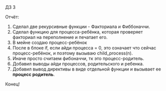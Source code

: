 ДЗ 3 

Отчёт:
1) Сделал две рекурсивные функции - Факториала и Фиббоначчи.
2) Сделал функцию для процесса-ребёнка, которая проверяет факториал на переполнение и печатает его.
3) В мейне создаю процесс-ребёнок
4) После в блоке if, если айди процесса = 0, это означает что сейчас процесс-ребёнок, и поэтому вызываю child_process(n).
5) Иначе просто считаем фибоначчи, тк это процесс-родитель.
6) Добавил выводы айди процессов, родительского и ребенка.
7) Добавил вывод директивы в виде отдельной функции и вызывает ее **процесс родитель**.
   
Конец!  
